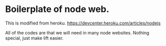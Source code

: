 # Boilerplate of node web.

This is modified from heroku. https://devcenter.heroku.com/articles/nodejs

All of the codes are that we will need in many node websites. Nothing special,
just make lift easier.
